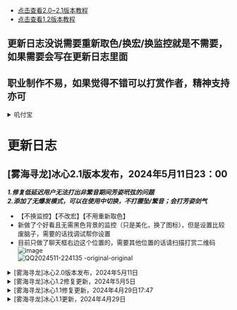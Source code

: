 *  [点击查看2.0~2.1版本教程](https://github.com/iderfl/mm-bx/blob/main/2.0%E6%95%99%E7%A8%8B.md)
*  [点击查看1.2版本教程](https://github.com/iderfl/mm-bx/blob/main/1.2%E6%95%99%E7%A8%8B.md)
## 更新日志没说需要重新取色/换宏/换监控就是不需要，如果需要会写在更新日志里面

## 职业制作不易，如果觉得不错可以打赏作者，精神支持亦可
<details>
<summary>叽付宝</summary>  
	
![87dcc65ee628ac8963c01c977330726b](https://github.com/iderfl/mm-bx/assets/90140812/fc855b87-7474-4a6b-8f25-38ef055ced79)
	
</details>  

# 更新日志
## [雾海寻龙]冰心2.1版本发布，2024年5月11日23：00  
___1.修复低延迟用户无法打出非繁音期间芳姿玳弦的问题___   
___2.添加了无爆发模式，可以在使用中切换，不打腰坠/繁音；会打芳姿剑气___  
* 【不换监控】【不改宏】【不用重新取色】 
* 新做了个好看且无需黑色背景的监控（只是美化，换了图标），但是设置比较废脑子，需要的话找调试帮你设置  
* 目前只做了聊天框右边这个位置的，需要其他位置的话请扫描打赏二维码    
![image](https://github.com/iderfl/mm-bx/assets/90140812/c9208e0f-c7ca-40bb-94da-9ab40e191965)  
![QQ2024511-224135 -original-original](https://github.com/iderfl/mm-bx/assets/90140812/832907a5-0b0c-477e-baa3-7a4e7691fabb)  

<details>
<summary>[雾海寻龙]冰心2.0版本发布，2024年5月11日</summary>  
	
___1.全新监控，取色增加，取图减少___  
___2.优化芳姿释放，增加了非繁音期间溢出层数时打芳姿玳弦___  
___3.优化繁音释放，现在通过（凝华+剑气调息完成）（江海调息1.05s内+剑气调息完成）进行繁音释放判定___  
___4.需要重新导入监控重新取色，监控需要黑色底框___  

___对比上一版的区别___  
| 对比项目 | 1.2 | 2.0 | 
| :----: | :----: |  :----: | 
| 取图数量 | 6 | 3 | 
| 取色数量 | 5 | 12 | 
| 计算器DPS | 95.36% | 98.57% | 
| 芳姿层数 | 存在溢出 | 不会溢出 | 
</details>  

<details>
<summary>[雾海寻龙]冰心1.2修复更新，2024年5月5日</summary>  

___1.修复心鼓弦打断玳弦读条的问题___  
___2.修复心鼓弦释放时机错误的问题___  

</details>  
<details>
<summary>[雾海寻龙]冰心1.1修复更新，2024年4月29日17:47</summary>  

___本次修改只是修复部分人出现的芳姿额外释放的bug，版本号没有变更___  
___如果你是在2024年4月29日17:47前下载的，建议你重新下载一下___

</details>  
<details>
<summary>[雾海寻龙]冰心1.1更新，2024年4月29日</summary>  

___本次修改完全重构了代码，你需要重新取图取色才能正常使用___

> 1.0是以`手动繁音`的`循环一键宏`进行编写  
> ___1.1修改为___ `手动繁音` `手动芳姿` ___的___ `半手动宏` ___进行编写___

</details>  
